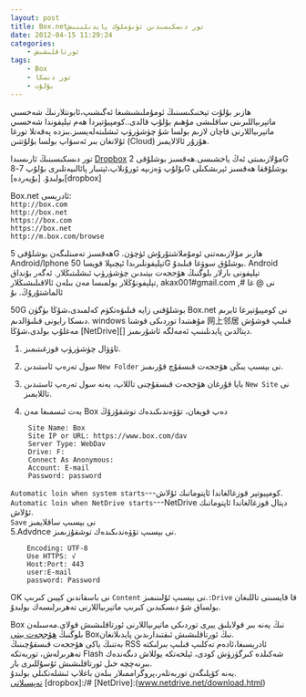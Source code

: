 ```yaml
--- 
layout: post
title: Box.netتور دىسكىسىدىن ئۈنۈملۈك پايدىلىنىش
date: 2012-04-15 11:29:24
categories: 
    - ئورتاقلىشىش
tags:
    - Box
    - تور دىسكا
    - بۇلۇت
---
```


ھازىر بۇلۇت تېخنىكىسىنىڭ ئومۇملىشىشىغا ئەگىشىپ،ئابونتلارنىڭ شەخسىي ماتېرىياللىرىنى ساقلىشى مۇھىم بۇلۇپ قالدى..كومپيۇتېردا ھەم تېلېفوندا شەخسىي ماتېرىياللارنى قاچان لازىم بولسا شۇ چۈشۈرۈپ ئىشلىتەلەيسىز.بىزدە پەقەتلا تورغا ئۇلانغان بىر ئەسۋاپ بولسا بۇلۇتتىن (Cloud) ھۇزۇر ئالالايمىز.
 
تور دىسكىسىنىڭ ئارىسىدا [Dropbox](https://dropbox.com) مۇلازىمىتى ئەڭ ياخشىسى.ھەقسىز بوشلۇقى 2G بۇلۇپ ۋەزىپە ئورۇنلاپ،ئېتىبار پائالىيەتلىرى بۇلۇپ 7-8G بوشلۇققا ھەقسىز ئېرىشكىلى بولىدۇ.
[بۇيەردە][dropbox]

Box.net ئادرېسى:            
`http://box.com`    
`http://box.net`    
`https://box.com`   
`https://box.net`   
`http://m.box.com/browse`   

ھەقسىز تەمىنلىگەن بوشلۇقى 5G .ھازىر مۇلازىمەتنى ئومۇملاشتۇرۇش ئۈچۈن Android/Iphone تېلېفونلىرىدا ئېچىپلا قويسا 50G بوشلۇق سوۋغا قىلىدۇ. Android تېلېفونى بارلار بلوگنىڭ ھۆججەت بېتىدىن چۈشۈرۈپ ئىشلىتىڭلار. ئەگەر بۇنداق تېلېفونۇڭلار بولمىسا مەن بىلەن ئالاقىلىشىڭلار, akax001#gmail.com ,# نى @ غا ئالماشتۇرۇڭ. بۇ   

50G بوشلۇقنى زايە قىلىۋەتكۈم كەلمىدى،شۇڭا بۈگۈن Box.net نى كومپيۇتېرغا ئايرىم دىسكا رايونى قىلىۋالدىم. windows مۇھىتىدا توردىكى قوشنا 网上邻居 قىلىپ قوشۇش مەغلۇپ بولدى،شۇڭا [NetDrive][] دېتالدىن پايدىلىنىپ ئەمەلگە ئاشۇرىمىز.

1. ئاۋۋال چۈشۈرۈپ قوزغىتىمىز.
2. سول تەرەپ ئاستىدىن `New Folder` نى بېسىپ يىڭى ھۆججەت قىسقۇچ قۇرىمىز.
3. بايا قۇرغان ھۆججەت قىسقۇچنى تاللاپ، يەنە سول تەرەپ ئاستىدىن `New Site` نى تاللايمىز.
4. بەت ئىسمىغا مەن Box دەپ قويغان، تۆۋەندىكىدەك توشقۇزۇڭ     


        Site Name: Box
        Site IP or URL: https://www.box.com/dav
        Server Type: WebDav
        Drive: F:
        Connect As Anonymous: 
        Account: E-mail
        Password: password

 `Automatic loin when system starts`---كومپيوتېر قوزغالغاندا ئاپتوماتىك ئۇلاش.   
 `Automatic loin when NetDrive starts`---NetDrive دېتال قوزغالغاندا ئاپتوماتىك ئۇلاش.   
`Save` نى بېسىپ ساقلايمىز     
5.Advdnce نى بېسىپ تۆۋەندىكىدەك توشقۇزىمىز.

        Encoding: UTF-8
        Use HTTPS: √
        Host:Port: 443
        user:E-mail
        password: Password
OK نى باسقاندىن كېيىن كىرىپ `Content` نى بېسىپ ئۇلىنىمىز.`:Drive` قا قايسىنى تاللىغان بولساق شۇ دىسكىدىن كىرىپ ماتېرىياللارنى تەھرىرلىسەك بولىدۇ.

Box نىڭ يەنە بىر قولايلىق يېرى توردىكى ماتېرىياللارنى ئورتاقلىشىش قولاي.مەسىلەن بلوگنىڭ [ھۆججەت بېتى](/file) Boxنىڭ ئورتاقلىشىش ئىقتىدارىدىن پايدىلانغان.    
بەتنىڭ ياكى ھۆججەت قىسقۇچىنىڭ RSS ئادرېسىغا،ئادەم تەكلىپ قىلىپ بىرلىكتە تەھرىرلەش، توربەتكە Flash شەكىلدە كىرگۈزۈش كودى، ئېلخەتكە يوللاش دىگەندەك بىرنەچچە خىل ئورتاقلىشىش ئۇسۇللىرى بار.  
يەنە كۆپلىگەن توربەتلەر،پروگراممىلار بىلەن باغلاپ    ئىشلەتكىلى بولىدۇ.  
[تەپسىلاتى](http://www.box.com/services)
[dropbox]:/#
[NetDrive]:(www.netdrive.net/download.html)